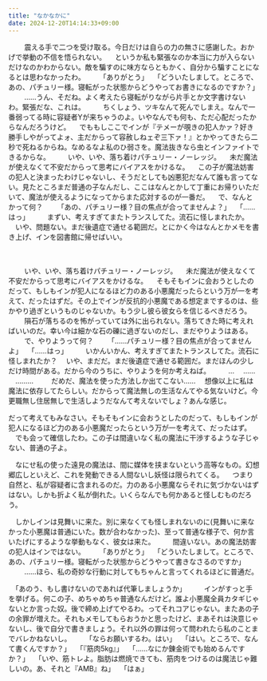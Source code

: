 ```yaml
---
title: "なかなかに"
date: 2024-12-20T14:14:33+09:00
---
```


　
　震える手で二つを受け取る。今日だけは自らの力の無さに感謝した。おかげで挙動の不信を悟られない。
　というか私も緊張なのか本当に力が入らないだけなのかわからない。敵を騙すのに味方ならともかく、自分から騙すことになるとは思わなかったわ。
　
　「ありがとう」
　「どういたしまして。ところで、あの、パチュリー様。寝転がった状態からどうやってお書きになるのですか？」
　
　……うん、そだね。よく考えたら寝転がりながら片手とか文字書けないわ。緊張だな、これは。
　
　ちくしょう、ツキなんて死んでしまえ。なんで一番弱ってる時に容疑者Yが来ちゃうのよ。いやなんでも何も、ただ心配だったからなんだろうけど。
　でももしここでインが『テメーが覗きの犯人かァ？好き勝手しやがってよォ、主だからって容赦しねェぞ三下ァ！』とかやってきたら二秒で死ねるからね。なめるなよ私のひ弱さを。魔法抜きなら虫とインファイトできるからな。
　
　いや、いや、落ち着けパチュリー・ノーレッジ。
　未だ魔法が使えなくて不安だからって思考にバイアスをかけるな。
　この子が魔法妨害の犯人と決まったわけじゃないし、そうだとしても凶悪犯だなんて誰も言ってない。見たところまだ普通の子なんだし、ここはなんとかして丁重にお帰りいただいて、魔法が使えるようになってからまた応対するのが一番だ。
　で、なんとかって何？
　
　「あの、パチュリー様？目の焦点が合ってませんよ？」
　「……はっ」
　
　まずい、考えすぎてまたトランスしてた。流石に怪しまれたか。
　いや、問題ない。まだ後遺症で通せる範囲だ。とにかく今はなんとかメモを書き上げ、インを図書館に帰せばいい。

　
　

　
　いや、いや、落ち着けパチュリー・ノーレッジ。
　未だ魔法が使えなくて不安だからって思考にバイアスをかけるな。
　そもそもインに会おうとしたのだって、もしもインが犯人になるほど力のある小悪魔だったらという万が一を考えて、だったはずだ。その上でインが反抗的小悪魔である想定までするのは、些かやり過ぎというものじゃないか。もう少し彼ら彼女らを信じるべきだろう。
　
　隕石が落ちるのを怖がっていては外に出られない。落ちてきた時に考えればいいのだ。幸い今は細かな石の礫に過ぎないのだし、まだやりようはある。
　
　で、やりようって何？
　
　「……パチュリー様？目の焦点が合ってませんよ」
　「……はっ」
　
　いかんいかん、考えすぎてまたトランスしてた。流石に怪しまれたか？
　いや、まだだ。まだ後遺症で通せる範囲だ。まだほんの少しだけ時間がある。だから今のうちに、やりようを何か考えねば。
　
　…
　……
　………
　
　だめだ、魔法を使った方法しか出てこない……
　想像以上に私は魔法に依存してたらしい。だからって魔法無しの生活なんてやる気ないけど。今更職無し住居無しで生活しようだなんて考えないでしょ？あんな感じ。




だって考えてもみなさい。そもそもインに会おうとしたのだって、もしもインが犯人になるほど力のある小悪魔だったらという万が一を考えて、だったはず。
　でも会って確信したわ。この子は間違いなく私の魔法に干渉するような子じゃない、普通の子よ。

　なにせ私の使った遠見の魔法は、間に媒体を挟まないという高等なもの。幻想郷広しといえど、これを発動できる人間ないし妖怪は限られてくる。
　つまり自然と、私が容疑者に含まれるのだ。力のある小悪魔ならそれに気づかないはずはない。しかも折よく私が倒れた。いくらなんでも何かあると怪しむものだろう。

　しかしインは見舞いに来た。別に来なくても怪しまれないのに(見舞いに来なかった小悪魔は普通にいた。数が合わなかった)、至って普通な様子で、何か言いたげにするような挙動もなく、彼女は来た。
　
　間違いない。あの魔法妨害の犯人はインではない。
　
　「ありがとう」
　「どういたしまして。ところで、あの、パチュリー様。寝転がった状態からどうやって書きなさるのですか」
　
　……ほら、私の奇妙な行動に対してもちゃんと言ってくれるほどに普通だ。

　「あのう、もし書けないのであれば代筆しましょうか」
　
　インがすっと手を挙げる。何この子、めちゃめちゃ普通なんだけど。誰よ小悪魔全員カタギじゃないとか言った奴。後で締め上げてやるわ。ってそれコアじゃない。またあの子の余罪が増えた。それもメモしてもらおうかと思ったけど、まあそれは決意じゃないし、後で自分で書きましょう。それ以外の罪は何って問われたら私のことまでバレかねないし。
　
　「ならお願いするわ。はい」
　「はい。ところで、なんて書くんですか？」
　「『筋肉5kg』」
　「……なにか錬金術でも始めるんですか？」
　「いや、筋トレよ。脂肪は燃焼できても、筋肉をつけるのは魔法じゃ難しいの。あ、それと『AMB』ね」
　「はぁ」
　
　
　
　
　



　
